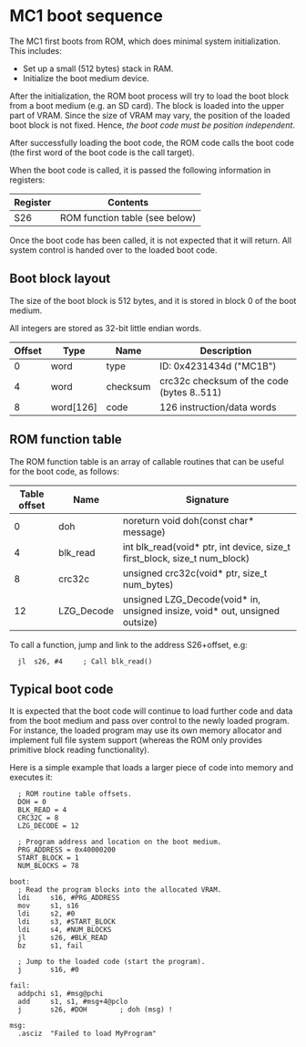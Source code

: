 # MC1 boot sequence

The MC1 first boots from ROM, which does minimal system initialization. This includes:
* Set up a small (512 bytes) stack in RAM.
* Initialize the boot medium device.

After the initialization, the ROM boot process will try to load the boot block from a boot medium (e.g. an SD card). The block is loaded into the upper part of VRAM. Since the size of VRAM may vary, the position of the loaded boot block is not fixed. Hence, *the boot code must be position independent*.

After successfully loading the boot code, the ROM code calls the boot code (the first word of the boot code is the call target).

When the boot code is called, it is passed the following information in registers:

| Register | Contents |
|---|---|
| S26 | ROM function table (see below) |

Once the boot code has been called, it is not expected that it will return. All system control is handed over to the loaded boot code.

## Boot block layout

The size of the boot block is 512 bytes, and it is stored in block 0 of the boot medium.

All integers are stored as 32-bit little endian words.

| Offset | Type | Name | Description |
|---|---|---|---|
| 0 | word | type | ID: 0x4231434d ("MC1B") |
| 4 | word | checksum | crc32c checksum of the code (bytes 8..511) |
| 8 | word[126] | code | 126 instruction/data words |

## ROM function table

The ROM function table is an array of callable routines that can be useful for the boot code, as follows:

| Table offset | Name | Signature |
|---|---|---|
| 0 | doh | noreturn void doh(const char* message) |
| 4 | blk_read | int blk_read(void* ptr, int device, size_t first_block, size_t num_block) |
| 8 | crc32c | unsigned crc32c(void* ptr, size_t num_bytes) |
| 12 | LZG_Decode | unsigned LZG_Decode(void* in, unsigned insize, void* out, unsigned outsize) |

To call a function, jump and link to the address S26+offset, e.g:

```
  jl  s26, #4     ; Call blk_read()
```

## Typical boot code

It is expected that the boot code will continue to load further code and data from the boot medium and pass over control to the newly loaded program. For instance, the loaded program may use its own memory allocator and implement full file system support (whereas the ROM only provides primitive block reading functionality).

Here is a simple example that loads a larger piece of code into memory and executes it:

```
  ; ROM routine table offsets.
  DOH = 0
  BLK_READ = 4
  CRC32C = 8
  LZG_DECODE = 12

  ; Program address and location on the boot medium.
  PRG_ADDRESS = 0x40000200
  START_BLOCK = 1
  NUM_BLOCKS = 78

boot:
  ; Read the program blocks into the allocated VRAM.
  ldi     s16, #PRG_ADDRESS
  mov     s1, s16
  ldi     s2, #0
  ldi     s3, #START_BLOCK
  ldi     s4, #NUM_BLOCKS
  jl      s26, #BLK_READ
  bz      s1, fail

  ; Jump to the loaded code (start the program).
  j       s16, #0

fail:
  addpchi s1, #msg@pchi
  add     s1, s1, #msg+4@pclo
  j       s26, #DOH        ; doh (msg) !

msg:
  .asciz  "Failed to load MyProgram"
```
